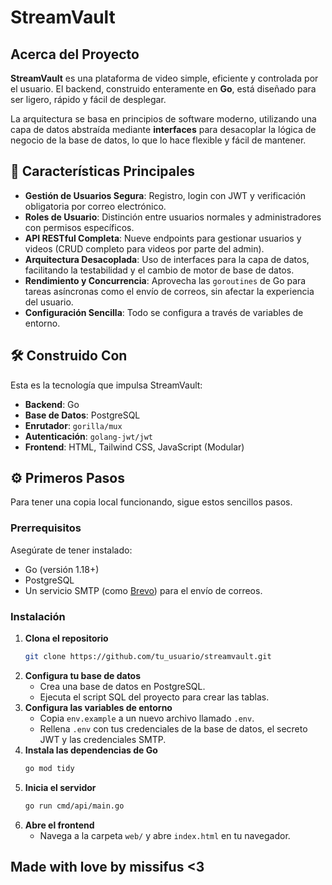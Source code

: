 
# StreamVault

## Acerca del Proyecto

**StreamVault** es una plataforma de video simple, eficiente y controlada por el usuario. El backend, construido enteramente en **Go**, está diseñado para ser ligero, rápido y fácil de desplegar.

La arquitectura se basa en principios de software moderno, utilizando una capa de datos abstraída mediante **interfaces** para desacoplar la lógica de negocio de la base de datos, lo que lo hace flexible y fácil de mantener.

## 🚀 Características Principales

* **Gestión de Usuarios Segura**: Registro, login con JWT y verificación obligatoria por correo electrónico.
* **Roles de Usuario**: Distinción entre usuarios normales y administradores con permisos específicos.
* **API RESTful Completa**: Nueve endpoints para gestionar usuarios y videos (CRUD completo para videos por parte del admin).
* **Arquitectura Desacoplada**: Uso de interfaces para la capa de datos, facilitando la testabilidad y el cambio de motor de base de datos.
* **Rendimiento y Concurrencia**: Aprovecha las `goroutines` de Go para tareas asíncronas como el envío de correos, sin afectar la experiencia del usuario.
* **Configuración Sencilla**: Todo se configura a través de variables de entorno.

## 🛠️ Construido Con

Esta es la tecnología que impulsa StreamVault:

* **Backend**: Go
* **Base de Datos**: PostgreSQL
* **Enrutador**: `gorilla/mux`
* **Autenticación**: `golang-jwt/jwt`
* **Frontend**: HTML, Tailwind CSS, JavaScript (Modular)

## ⚙️ Primeros Pasos

Para tener una copia local funcionando, sigue estos sencillos pasos.

### Prerrequisitos

Asegúrate de tener instalado:

* Go (versión 1.18+)
* PostgreSQL
* Un servicio SMTP (como [Brevo](https://www.brevo.com/)) para el envío de correos.

### Instalación

1.  **Clona el repositorio**
    ```sh
    git clone https://github.com/tu_usuario/streamvault.git
    ```
2.  **Configura tu base de datos**
    * Crea una base de datos en PostgreSQL.
    * Ejecuta el script SQL del proyecto para crear las tablas.
3.  **Configura las variables de entorno**
    * Copia `env.example` a un nuevo archivo llamado `.env`.
    * Rellena `.env` con tus credenciales de la base de datos, el secreto JWT y las credenciales SMTP.
4.  **Instala las dependencias de Go**
    ```sh
    go mod tidy
    ```
5.  **Inicia el servidor**
    ```sh
    go run cmd/api/main.go
    ```
6.  **Abre el frontend**
    * Navega a la carpeta `web/` y abre `index.html` en tu navegador.
## Made with love by missifus <3
